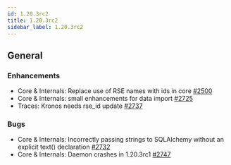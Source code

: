 ```yaml
---
id: 1.20.3rc2
title: 1.20.3rc2
sidebar_label: 1.20.3rc2
---
```


## General

### Enhancements

-   Core & Internals: Replace use of RSE names with ids in core
    [\#2500](https://github.com/rucio/rucio/issues/2500)
-   Core & Internals: small enhancements for data import
    [\#2725](https://github.com/rucio/rucio/issues/2725)
-   Traces: Kronos needs rse_id update
    [\#2737](https://github.com/rucio/rucio/issues/2737)

### Bugs

-   Core & Internals: Incorrectly passing strings to SQLAlchemy without
    an explicit text() declaration
    [\#2732](https://github.com/rucio/rucio/issues/2732)
-   Core & Internals: Daemon crashes in 1.20.3rc1
    [\#2747](https://github.com/rucio/rucio/issues/2747)
